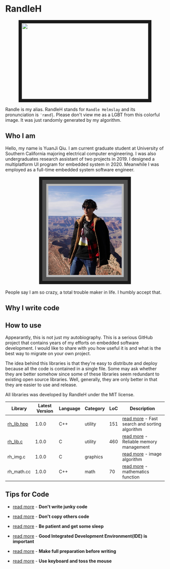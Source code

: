 # RandleH



<p align="center">
<img src="./profile/randleh.bmp" width="400" height="240" border="10">
 </p>



Randle is my alias. RandleH stands for `Randle Helmslay` and its pronunciation is `ˈrændl̩`. Please don't view me as a LGBT from this colorful image. It was just randomly generated by my algorithm. 



## Who I am

Hello, my name is YuanJi Qiu. I am current graduate student at University of Southern California majoring electrical computer engineering. I was also undergraduates research assistant of two projects in 2019. I designed a multiplatform UI program for embedded system in 2020. Meanwhile I was employed as a full-time embedded system software engineer. 



<p align="center">
<img src="./profile/profile1.JPEG" width="270" height="320" border="10">
 </p>



People say I am so crazy, a total trouble maker in life. I humbly accept that.  



## Why I write code









## How to use

Appearantly, this is not just my autobiography. This is a serious GitHub project that contains years of my efforts on embedded software development. I would like to share with you how useful it is and what is the best way to migrate on your own project.

The idea behind this libraries is that they're easy to distribute and deploy because all the code is contained in a single file. Some may ask whether they are better somehow since some of these libraries seem redundant to existing open source libraries. Well, generally, they are only better in that they are easier to use and release.



All libraries was developed by RandleH under the MIT license. 

| Library                        | Latest Version | Language | Category | LoC  | Description                                                  |
| ------------------------------ | -------------- | -------- | -------- | ---- | ------------------------------------------------------------ |
| [rh_lib.hpp](./src/rh_lib.hpp) | 1.0.0          | C++      | utility  | 151  | [read more](./doc/rh_lib.md) - Fast search and sorting algorithm |
| [rh_lib.c](./src/rh_libc.c)    | 1.0.0          | C        | utility  | 460  | [read more](./doc/rh_lib.md) - Reliable memory management    |
| rh_img.c                       | 1.0.0          | C        | graphics |      | [read more]() - image algorithm                              |
| rh_math.cc                     | 1.0.0          | C++      | math     | 70   | [read more]() - mathematics function                         |



## Tips for Code

- [read more]() - **Don't write junky code**
- [read more]() - **Don't copy others code**

- [read more]() - **Be patient and get some sleep**

- [read more]() - **Good Integrated Development Environment(IDE) is important**

- [read more]() - **Make full preparation before writing**

- [read more]() - **Use keyboard and toss the mouse**

  



